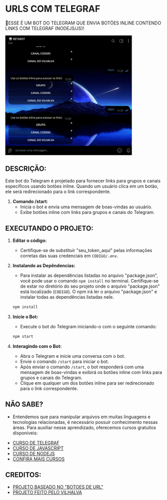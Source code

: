 # URLS COM TELEGRAF
🤤ESSE É UM BOT DO TELEGRAM QUE ENVIA BOTÕES INLINE CONTENDO LINKS COM TELEGRAF (NODEJS/JS)!

<img src="FOTO.png" align="center" width="400"> <br>

## DESCRIÇÃO:
Este bot do Telegram é projetado para fornecer links para grupos e canais específicos usando botões inline. Quando um usuário clica em um botão, ele será redirecionado para o link correspondente.

1. **Comando /start**:
   - Inicia o bot e envia uma mensagem de boas-vindas ao usuário.
   - Exibe botões inline com links para grupos e canais do Telegram.

## EXECUTANDO O PROJETO:
1. **Editar o código:**
   - Certifique-se de substituir "seu_token_aqui" pelas informações corretas das suas credenciais em `CODIGO/.env`.

2. **Instalando as Depêndencias:**
   - Para instalar as dependências listadas no arquivo "package.json", você pode usar o comando `npm install` no terminal. Certifique-se de estar no diretório do seu projeto onde o arquivo "package.json" está localizado (`CODIGO`). O npm irá ler o arquivo "package.json" e instalar todas as dependências listadas nele. 

   ```bash
   npm install
   ```

3. **Inicie o Bot:**
   - Execute o bot do Telegram iniciando-o com o seguinte comando:
    ```bash
    npm start
    ```

4. **Interagindo com o Bot:**
   - Abra o Telegram e inicie uma conversa com o bot.
   - Envie o comando `/start` para iniciar o bot.
   - Após enviar o comando `/start`, o bot responderá com uma mensagem de boas-vindas e exibirá os botões inline com links para grupos e canais do Telegram.
   - Clique em qualquer um dos botões inline para ser redirecionado para o link correspondente.

## NÃO SABE?
- Entendemos que para manipular arquivos em muitas linguagens e tecnologias relacionadas, é necessário possuir conhecimento nessas áreas. Para auxiliar nesse aprendizado, oferecemos cursos gratuitos disponíveis:
* [CURSO DE TELEGRAF](https://github.com/VILHALVA/CURSO-DE-TELEGRAF)
* [CURSO DE JAVASCRIPT](https://github.com/VILHALVA/CURSO-DE-JAVASCRIPT)
* [CURSO DE NODEJS](https://github.com/VILHALVA/CURSO-DE-NODEJS)
* [CONFIRA MAIS CURSOS](https://github.com/VILHALVA?tab=repositories&q=+topic:CURSO)

## CREDITOS:
- [PROJETO BASEADO NO "BOTOES DE URL"](https://github.com/VILHALVA/BOTOES-DE-URL)
- [PROJETO FEITO PELO VILHALVA](https://github.com/VILHALVA)

